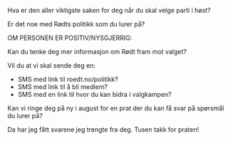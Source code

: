 Hva er den aller viktigste saken for deg når du skal velge parti i høst? 

Er det noe med Rødts politikk som du lurer på?

OM PERSONEN ER POSITIV/NYSGJERRIG:

Kan du tenke deg mer informasjon om Rødt fram mot valget?

Vil du at vi skal sende deg en:
- SMS med link til roedt.no/politikk?
- SMS med link til å bli medlem?
- SMS med en link til hvor du kan bidra i valgkampen?

Kan vi ringe deg på ny i august for en prat der du kan få svar på spørsmål du lurer på?

Da har jeg fått svarene jeg trengte fra deg. Tusen takk for praten!
